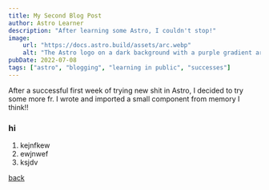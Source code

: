 ```yaml
---
title: My Second Blog Post
author: Astro Learner
description: "After learning some Astro, I couldn't stop!"
image:
    url: "https://docs.astro.build/assets/arc.webp"
    alt: "The Astro logo on a dark background with a purple gradient arc."
pubDate: 2022-07-08
tags: ["astro", "blogging", "learning in public", "successes"]
---
```

After a successful first week of trying new shit in Astro, I decided to try some more fr. I wrote and imported a small component from memory I think!!

### hi

1. kejnfkew
2. ewjnwef
3. ksjdv

[back](/blog/)